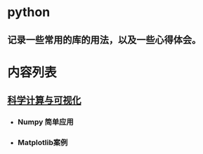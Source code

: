 # python

## 记录一些常用的库的用法，以及一些心得体会。



# 内容列表

## [科学计算与可视化](https://github.com/mengyuqianxun/python/tree/master/Scientific%20computing%20and%20visualization )

- ###  Numpy 简单应用

- ### Matplotlib案例

